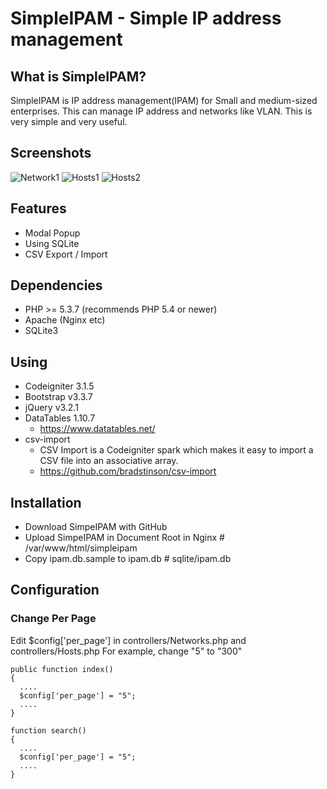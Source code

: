# SimpleIPAM - Simple IP address management


## What is SimpleIPAM?
SimpleIPAM is IP address management(IPAM) for Small and medium-sized enterprises.
This can manage IP address and networks like VLAN.
This is very simple and very useful.


## Screenshots
![Network1](screenshots/network1.png)
![Hosts1](screenshots/hosts1.png")
![Hosts2](screenshots/hosts2.png")


## Features
* Modal Popup
* Using SQLite
* CSV Export / Import 


## Dependencies
* PHP >= 5.3.7 (recommends PHP 5.4 or newer)
* Apache (Nginx etc)
* SQLite3

## Using
* Codeigniter 3.1.5
* Bootstrap v3.3.7
* jQuery v3.2.1
* DataTables 1.10.7
  * https://www.datatables.net/
* csv-import
  * CSV Import is a Codeigniter spark which makes it easy to import a CSV file into an associative array.
  * https://github.com/bradstinson/csv-import


## Installation
- Download SimpeIPAM with GitHub
- Upload SimpeIPAM in Document Root in Nginx # /var/www/html/simpleipam
- Copy ipam.db.sample to ipam.db   # sqlite/ipam.db


## Configuration
### Change Per Page
Edit $config['per_page'] in controllers/Networks.php and controllers/Hosts.php
For example, change  "5" to "300"

```
public function index()
{
  ....
  $config['per_page'] = "5";
  ....
}

function search()
{
  ....
  $config['per_page'] = "5";
  ....
}
```
